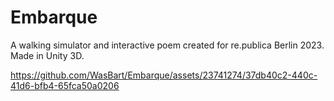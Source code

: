# Embarque
A walking simulator and interactive poem created for re.publica Berlin 2023. Made in Unity 3D.

https://github.com/WasBart/Embarque/assets/23741274/37db40c2-440c-41d6-bfb4-65fca50a0206

